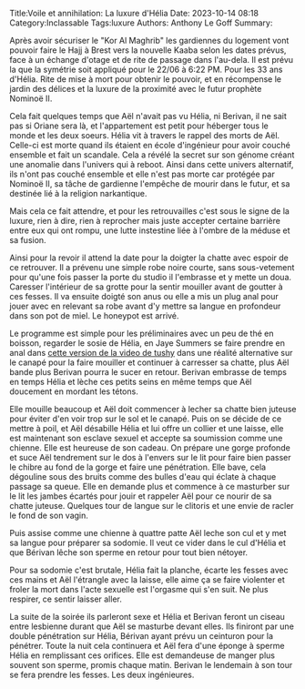 Title:Voile et annihilation: La luxure d'Hélia
Date: 2023-10-14 08:18
Category:Inclassable
Tags:luxure
Authors: Anthony Le Goff
Summary:

Après avoir sécuriser le "Kor Al Maghrib" les gardiennes du logement vont pouvoir faire le Hajj à Brest vers la nouvelle Kaaba selon les dates prévus, face à un échange d'otage et de rite de passage dans l'au-dela. Il est prévu la que la symétrie soit appliqué pour le 22/06 à 6:22 PM. Pour les 33 ans d'Hélia. Rite de mise à mort pour obtenir le pouvoir, et en récompense le jardin des délices et la luxure de la proximité avec le futur prophète Nominoë II. 

Cela fait quelques temps que Aël n'avait pas vu Hélia, ni Berivan, il ne sait pas si Oriane sera là, et l'appartement est petit pour héberger tous le monde et les deux soeurs. Hélia vit à travers le rappel des morts de Aël. Celle-ci est morte quand ils étaient en école d'ingénieur pour avoir couché ensemble et fait un scandale. Cela a révélé la secret sur son génome créant une anomalie dans l'univers qui à reboot. Ainsi dans cette univers alternatif, ils n'ont pas couché ensemble et elle n'est pas morte car protégée par Nominoë II, sa tâche de gardienne l'empêche de mourir dans le futur, et sa destinée lié à la religion narkantique.

Mais cela ce fait attendre, et pour les retrouvailles c'est sous le signe de la luxure, rien à dire, rien à reprocher mais juste accepter certaine barrière entre eux qui ont rompu, une lutte instestine liée à l'ombre de la méduse et sa fusion. 

Ainsi pour la revoir il attend la date pour la doigter la chatte avec espoir de ce retrouver. Il a prévenu une simple robe noire courte, sans sous-vetement pour qu'une fois passer la porte du studio il l'embrasse et y mette un doua. Caresser l'intérieur de sa grotte pour la sentir mouiller avant de goutter à ces fesses. Il va ensuite doigté son anus ou elle a mis un plug anal pour jouer avec en relevant sa robe avant d'y mettre sa langue en profondeur dans son pot de miel. Le honeypot est arrivé. 

Le programme est simple pour les préliminaires avec un peu de thé en boisson, regarder le sosie de Hélia, en Jaye Summers se faire prendre en anal dans [cette version de la video de tushy](https://fullporner.com/watch/5e60788236ebf415681d8df1) dans une réalité alternative sur le canapé pour la faire mouiller et continuer à carresser sa chatte, plus Aël bande plus Berivan pourra le sucer en retour. Berivan embrasse de temps en temps Hélia et lèche ces petits seins en même temps que Aël doucement en mordant les tétons. 

Elle mouille beaucoup et Aël doit commencer à lecher sa chatte bien juteuse pour éviter d'en voir trop sur le sol et le canapé. Puis on se décide de ce mettre à poil, et Aël désabille Hélia et lui offre un collier et une laisse, elle est maintenant son esclave sexuel et accepte sa soumission comme une chienne. Elle est heureuse de son cadeau. On prépare une gorge profonde et suce Aël tendrement sur le dos à l'envers sur le lit pour faire bien passer le chibre au fond de la gorge et faire une pénétration. Elle bave, cela dégouline sous des bruits comme des bulles d'eau qui éclate à chaque passage sa queue. Elle en demande plus et commence à ce masturber sur le lit les jambes écartés pour jouir et rappeler Aël pour ce nourir de sa chatte juteuse. Quelques tour de langue sur le clitoris et une envie de racler le fond de son vagin. 

Puis assise comme une chienne à quattre patte Aël leche son cul et y met sa langue pour préparer sa sodomie. Il veut ce vider dans le cul d'Hélia et que Bérivan lêche son sperme en retour pour tout bien nétoyer. 

Pour sa sodomie c'est brutale, Hélia fait la planche, écarte les fesses avec ces mains et Aël l'étrangle avec la laisse, elle aime ça se faire violenter et froler la mort dans l'acte sexuelle est l'orgasme qui s'en suit. Ne plus respirer, ce sentir laisser aller. 

La suite de la soirée ils parleront sexe et Hélia et Berivan feront un ciseau entre lesbienne durant que Aël se masturbe devant elles. Ils finiront par une double pénétration sur Hélia, Bérivan ayant prévu un ceinturon pour la pénétrer. Toute la nuit cela continuera et Aël fera d'une éponge à sperme Hélia en remplissant ces orifices. Elle est demandeuse de manger plus souvent son sperme, promis chaque matin. Berivan le lendemain à son tour se fera prendre les fesses. Les deux ingénieures.